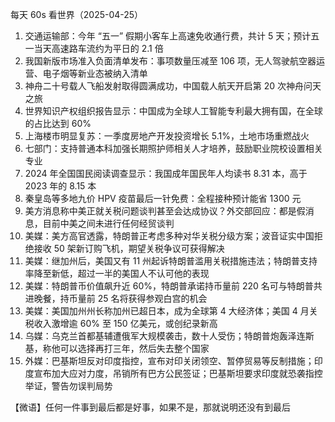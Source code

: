 每天 60s 看世界（2025-04-25）

1. 交通运输部：今年 “五一” 假期小客车上高速免收通行费，共计 5 天；预计五一当天高速路车流约为平日的 2.1 倍
2. 我国新版市场准入负面清单发布：事项数量压减至 106 项，无人驾驶航空器运营、电子烟等新业态被纳入清单
3. 神舟二十号载人飞船发射取得圆满成功，中国载人航天开启第 20 次神舟问天之旅
4. 世界知识产权组织报告显示：中国成为全球人工智能专利最大拥有国，在全球的占比达到 60%
5. 上海楼市明显复苏：一季度房地产开发投资增长 5.1%，土地市场重燃战火
6. 七部门：支持普通本科加强长期照护师相关人才培养，鼓励职业院校设置相关专业
7. 2024 年全国国民阅读调查显示：我国成年国民年人均读书 8.31 本，高于 2023 年的 8.15 本
8. 秦皇岛等多地九价 HPV 疫苗最后一针免费：全程接种预计能省 1300 元 
9. 美方消息称中美正就关税问题谈判甚至会达成协议？外交部回应：都是假消息，目前中美之间未进行任何经贸谈判
10. 美媒：美方高官透露，特朗普正考虑多种对华关税分级方案；波音证实中国拒绝接收 50 架新订购飞机，期望关税争议可获得解决
11. 美媒：继加州后，美国又有 11 州起诉特朗普滥用关税措施违法；特朗普支持率降至新低，超过一半的美国人不认可他的表现
12. 美媒：特朗普币价值飙升近 60%，特朗普承诺持币量前 220 名可与特朗普共进晚餐，持币量前 25 名将获得参观白宫的机会
13. 美媒：美国加州州长称加州已超日本，成为全球第 4 大经济体；美国 4 月关税收入激增逾 60% 至 150 亿美元，或创纪录新高
14. 乌媒：乌克兰首都基辅遭俄军大规模袭击，数十人受伤；特朗普炮轰泽连斯基，称他可以选择再打三年，然后失去整个国家
15. 外媒：巴基斯坦反对印度指控，宣布对印关闭领空、暂停贸易等反制措施；印度宣布加大应对力度，吊销所有巴方公民签证；巴基斯坦要求印度就恐袭指控举证，警告勿误判局势

【微语】任何一件事到最后都是好事，如果不是，那就说明还没有到最后